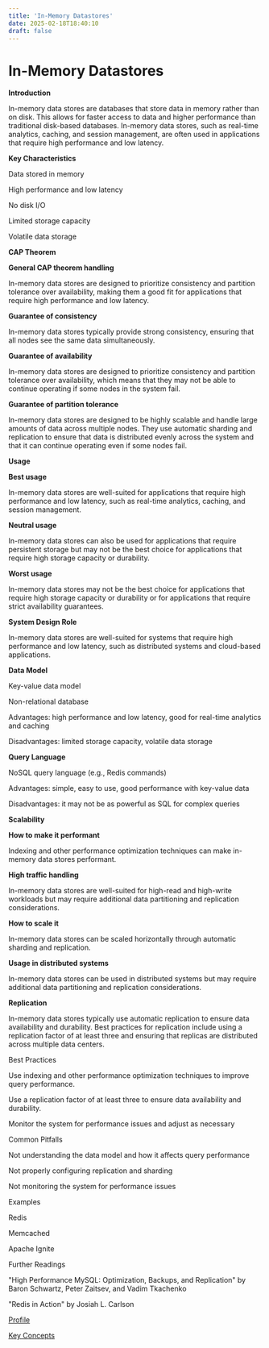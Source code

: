 ```yaml
---
title: 'In-Memory Datastores'
date: 2025-02-18T18:40:10
draft: false
---
```


# In-Memory Datastores

**Introduction**

In-memory data stores are databases that store data in memory rather than on disk. This allows for faster access to data and higher performance than traditional disk-based databases. In-memory data stores, such as real-time analytics, caching, and session management, are often used in applications that require high performance and low latency.

**Key Characteristics**

Data stored in memory

High performance and low latency

No disk I/O

Limited storage capacity

Volatile data storage

**CAP Theorem**

**General CAP theorem handling**

In-memory data stores are designed to prioritize consistency and partition tolerance over availability, making them a good fit for applications that require high performance and low latency.

**Guarantee of consistency**

In-memory data stores typically provide strong consistency, ensuring that all nodes see the same data simultaneously.

**Guarantee of availability**

In-memory data stores are designed to prioritize consistency and partition tolerance over availability, which means that they may not be able to continue operating if some nodes in the system fail.

**Guarantee of partition tolerance**

In-memory data stores are designed to be highly scalable and handle large amounts of data across multiple nodes. They use automatic sharding and replication to ensure that data is distributed evenly across the system and that it can continue operating even if some nodes fail.

**Usage**

**Best usage**

In-memory data stores are well-suited for applications that require high performance and low latency, such as real-time analytics, caching, and session management.

**Neutral usage**

In-memory data stores can also be used for applications that require persistent storage but may not be the best choice for applications that require high storage capacity or durability.

**Worst usage**

In-memory data stores may not be the best choice for applications that require high storage capacity or durability or for applications that require strict availability guarantees.

**System Design Role**

In-memory data stores are well-suited for systems that require high performance and low latency, such as distributed systems and cloud-based applications.

**Data Model**

Key-value data model

Non-relational database

Advantages: high performance and low latency, good for real-time analytics and caching

Disadvantages: limited storage capacity, volatile data storage

**Query Language**

NoSQL query language (e.g., Redis commands)

Advantages: simple, easy to use, good performance with key-value data

Disadvantages: it may not be as powerful as SQL for complex queries

**Scalability**

**How to make it performant**

Indexing and other performance optimization techniques can make in-memory data stores performant.

**High traffic handling**

In-memory data stores are well-suited for high-read and high-write workloads but may require additional data partitioning and replication considerations.

**How to scale it**

In-memory data stores can be scaled horizontally through automatic sharding and replication.

**Usage in distributed systems**

In-memory data stores can be used in distributed systems but may require additional data partitioning and replication considerations.

**Replication**

In-memory data stores typically use automatic replication to ensure data availability and durability. Best practices for replication include using a replication factor of at least three and ensuring that replicas are distributed across multiple data centers.

Best Practices

Use indexing and other performance optimization techniques to improve query performance.

Use a replication factor of at least three to ensure data availability and durability.

Monitor the system for performance issues and adjust as necessary

Common Pitfalls

Not understanding the data model and how it affects query performance

Not properly configuring replication and sharding

Not monitoring the system for performance issues

Examples

Redis

Memcached

Apache Ignite

Further Readings

"High Performance MySQL: Optimization, Backups, and Replication" by Baron Schwartz, Peter Zaitsev, and Vadim Tkachenko

"Redis in Action" by Josiah L. Carlson

[Profile](./profile/)

[Key Concepts](./key-concepts/)
